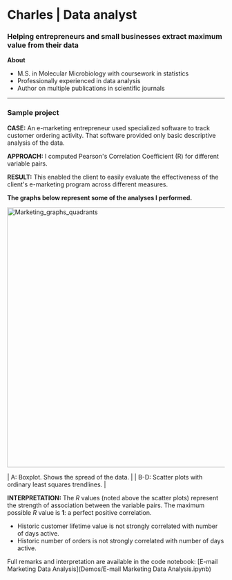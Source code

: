 # Charles | Data analyst
### Helping entrepreneurs and small businesses extract maximum value from their data

__About__
- M.S. in Molecular Microbiology with coursework in statistics
- Professionally experienced in data analysis
- Author on multiple publications in scientific journals
---

### Sample project

__CASE:__ An e-marketing entrepreneur used specialized software to track customer ordering activity.
That software provided only basic descriptive analysis of the data.

__APPROACH:__ I computed Pearson's Correlation Coefficient (R) for different variable pairs. 

__RESULT:__ This enabled the client to easily evaluate the effectiveness of the client's e-marketing program across different measures. 

**The graphs below represent some of the analyses I performed.**

<img width="600" alt="Marketing_graphs_quadrants" src="https://user-images.githubusercontent.com/93352455/167263755-1637e8ff-319e-43a5-a479-0cc00dba1b75.png">

| A: Boxplot. Shows the spread of the data. | 
| B-D: Scatter plots with ordinary least squares trendlines. |

__INTERPRETATION:__ The *R* values (noted above the scatter plots) represent the strength of association between the variable pairs. The maximum possible *R* value is **1**: a perfect positive correlation. 
- Historic customer lifetime value is not strongly correlated with number of days active. 
- Historic number of orders is not strongly correlated with number of days active.

Full remarks and interpretation are available in the code notebook: [E-mail Marketing Data Analysis](Demos/E-mail Marketing Data Analysis.ipynb)
